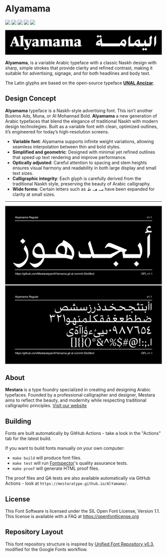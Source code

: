 # Alyamama

[![][Fontspector]](https://mestaratype.github.io/AlYamama/fontspector/fontspector-report.html)
[![][OpenType]](https://mestaratype.github.io/AlYamama/fontspector/fontspector-report.html)
[![][Universal]](https://mestaratype.github.io/AlYamama/fontspector/fontspector-report.html)
[![][Google Fonts]](https://mestaratype.github.io/AlYamama/fontspector/fontspector-report.html)
[![][Glyphset]](https://mestaratype.github.io/AlYamama/fontspector/fontspector-report.html)

[Fontspector]: https://img.shields.io/endpoint?url=https%3A%2F%2Fmestaratype.github.io%2FAlYamama%2Fbadges%2FFontspectorQA.json
[OpenType]: https://img.shields.io/endpoint?url=https%3A%2F%2Fmestaratype.github.io%2FAlYamama%2Fbadges%2FOpentypeSpecificationChecks.json
[Universal]: https://img.shields.io/endpoint?url=https%3A%2F%2Fmestaratype.github.io%2FAlYamama%2Fbadges%2FUniversalProfileChecks.json
[Google Fonts]: https://img.shields.io/endpoint?url=https%3A%2F%2Fmestaratype.github.io%2FAlYamama%2Fbadges%2FFontFileChecks.json
[Outline Correctness]: https://img.shields.io/endpoint?url=https%3A%2F%2Fmestaratype.github.io%2FAlYamama%2Fbadges%2FOutlineCorrectnessChecks.json
[Glyphset]: https://img.shields.io/endpoint?url=https%3A%2F%2Fmestaratype.github.io%2FAlYamama%2Fbadges%2FGlyphsetChecks.json

![Sample Image](documentation/image0.png)

**Alyamama**, is a variable Arabic typeface with a classic Naskh design with sharp, simple strokes that provide clarity and refined contrast, making it suitable for advertising, signage, and for both headlines and body text.

The Latin glyphs are based on the open-source typeface [**UNAL Ancízar**](https://github.com/UNAL-OMD/UNAL-Ancizar).

## Design Concept

 **Alyamama** typeface is a Naskh-style advertising font. This isn’t another Buotros Ads, Muna, or Al Mohannad Bold. **Alyamama** a new generation of Arabic typefaces that blend the elegance of traditional Naskh with modern design technolegies. Built as a variable font with clean, optimized outlines, it’s engineered for today’s high-resolution screens.

- **Variable font**: Alyamama supports infinite weight variations, allowing seamless interpolation between thin and bold styles.
- **Simplified and geometric**: Designed with minimal yet refined outlines that speed up text rendering and improve performance.
- **Optically adjusted**: Careful attention to spacing and stem heights ensures visual harmony and readability in both large display and small text sizes.
- **Calligraphic integrity**: Each glyph is carefully derived from the traditional Naskh style, preserving the beauty of Arabic calligraphy.
- **Wide forms**: Certain letters such as *مـ، هـ، ط* have been expanded for clarity at small sizes.

---


![Sample Image](documentation/image1.png)
![Sample Image](documentation/image2.png)

## About

**Mestara** is a type foundry specialized in creating and designing Arabic typefaces. Founded by a professional calligrapher and designer, Mestara aims to reflect the beauty, and modernity while respecting traditional calligraphic principles. [Visit our website](https://mestara.com)

## Building

Fonts are built automatically by GitHub Actions - take a look in the "Actions" tab for the latest build.

If you want to build fonts manually on your own computer:

- `make build` will produce font files.
- `make test` will run [Fontspector](https://github.com/fonttools/fontspector)'s quality assurance tests.
- `make proof` will generate HTML proof files.

The proof files and QA tests are also available automatically via GitHub Actions - look at `https://mestaratype.github.io/AlYamama/`.

## License

This Font Software is licensed under the SIL Open Font License, Version 1.1.
This license is available with a FAQ at https://openfontlicense.org

## Repository Layout

This font repository structure is inspired by [Unified Font Repository v0.3](https://github.com/unified-font-repository/Unified-Font-Repository), modified for the Google Fonts workflow.
